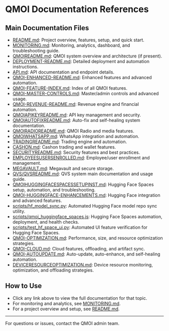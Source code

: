 # QMOI Documentation References

## Main Documentation Files

- [README.md](./README.md): Project overview, features, setup, and quick start.
- [MONITORING.md](./MONITORING.md): Monitoring, analytics, dashboard, and troubleshooting guide.
- [QMOIREADME.md](./QMOIREADME.md): QMOI system overview and architecture (if present).
- [DEPLOYMENT-README.md](./DEPLOYMENT-README.md): Detailed deployment and automation instructions.
- [API.md](./API.md): API documentation and endpoint details.
- [QMOI-ENHANCED-README.md](./QMOI-ENHANCED-README.md): Enhanced features and advanced automation.
- [QMOI-FEATURE-INDEX.md](./QMOI-FEATURE-INDEX.md): Index of all QMOI features.
- [QMOI-MASTER-CONTROLS.md](./QMOI-MASTER-CONTROLS.md): Master/admin controls and advanced usage.
- [QMOI-REVENUE-README.md](./QMOI-REVENUE-README.md): Revenue engine and financial automation.
- [QMOIAPIKEYREADME.md](./QMOIAPIKEYREADME.md): API key management and security.
- [QMOIAUTOFIXREADME.md](./QMOIAUTOFIXREADME.md): Auto-fix and self-healing system documentation.
- [QMOIRADIOREADME.md](./QMOIRADIOREADME.md): QMOI Radio and media features.
- [QMOIWHATSAPP.md](./QMOIWHATSAPP.md): WhatsApp integration and automation.
- [TRADINGREADME.md](./TRADINGREADME.md): Trading engine and automation.
- [CASHON.md](./CASHON.md): Cashon trading and wallet features.
- [SECURITYREADME.md](./SECURITYREADME.md): Security features and best practices.
- [EMPLOYEESUSERSENROLLED.md](./EMPLOYEESUSERSENROLLED.md): Employee/user enrollment and management.
- [MEGAVAULT.md](./MEGAVAULT.md): Megavault and secure storage.
- [QVS/QVSREADME.md](./QVS/QVSREADME.md): QVS system main documentation and usage guide.
- [QMOIHUGGINGFACESPACESSETUPINST.md](./QMOIHUGGINGFACESPACESSETUPINST.md): Hugging Face Spaces setup, automation, and troubleshooting.
- [QMOI-HUGGINGFACE-ENHANCEMENTS.md](./QMOI-HUGGINGFACE-ENHANCEMENTS.md): Hugging Face integration and advanced features.
- [scripts/hf_model_sync.py](./scripts/hf_model_sync.py): Automated Hugging Face model repo sync utility.
- [scripts/qmoi_huggingface_spaces.js](./scripts/qmoi_huggingface_spaces.js): Hugging Face Spaces automation, deployment, and health checks.
- [scripts/test_hf_space_ui.py](./scripts/test_hf_space_ui.py): Automated UI feature verification for Hugging Face Spaces.
- [QMOI-OPTIMIZATION.md](./QMOI-OPTIMIZATION.md): Performance, size, and resource optimization strategies.
- [QMOI-CLOUD.md](./QMOI-CLOUD.md): Cloud features, offloading, and artifact sync.
- [QMOI-AUTOUPDATE.md](./QMOI-AUTOUPDATE.md): Auto-update, auto-enhance, and self-healing automation.
- [DEVICERESOURCEOPTIMIZATION.md](./DEVICERESOURCEOPTIMIZATION.md): Device resource monitoring, optimization, and offloading strategies.

## How to Use
- Click any link above to view the full documentation for that topic.
- For monitoring and analytics, see [MONITORING.md](./MONITORING.md).
- For a project overview and setup, see [README.md](./README.md).

---
For questions or issues, contact the QMOI admin team. 